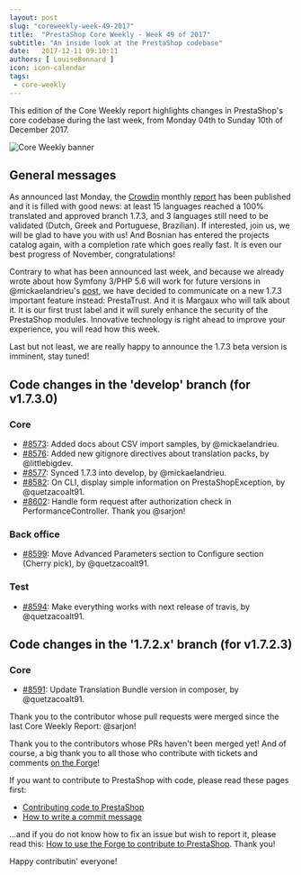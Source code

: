 ```yaml
---
layout: post
slug: "coreweekly-week-49-2017"
title:  "PrestaShop Core Weekly - Week 49 of 2017"
subtitle: "An inside look at the PrestaShop codebase"
date:   2017-12-11 09:10:11
authors: [ LouiseBonnard ]
icon: icon-calendar
tags:
 - core-weekly
---
```


This edition of the Core Weekly report highlights changes in PrestaShop's core codebase during the last week, from Monday 04th to Sunday 10th of December 2017.

![Core Weekly banner](/assets/images/2017/04/core_weekly_banner.jpg)


## General messages

As announced last Monday, the [Crowdin](https://crowdin.com/project/prestashop-official) monthly [report](http://build.prestashop.com/news/do-you-speak-prestashop-november-2017) has been published and it is filled with good news: at least 15 languages reached a 100% translated and approved branch 1.7.3, and 3 languages still need to be validated (Dutch, Greek and Portuguese, Brazilian). If interested, join us, we will be glad to have you with us! And Bosnian has entered the projects catalog again, with a completion rate which goes really fast. It is even our best progress of November, congratulations!

Contrary to what has been announced last week, and because we already wrote about how Symfony 3/PHP 5.6 will work for future versions in @mickaelandrieu's [post](http://build.prestashop.com/news/make-back-office-modules-great-again), we have decided to communicate on a new 1.7.3 important feature instead: PrestaTrust. And it is Margaux who will talk about it. It is our first trust label and it will surely enhance the security of the PrestaShop modules. Innovative technology is right ahead to improve your experience, you will read how this week.

Last but not least, we are really happy to announce the 1.7.3 beta version is imminent, stay tuned!


## Code changes in the 'develop' branch (for v1.7.3.0)

### Core

* [#8573](https://github.com/PrestaShop/PrestaShop/pull/8573): Added docs about CSV import samples, by @mickaelandrieu.
* [#8576](https://github.com/PrestaShop/PrestaShop/pull/8576): Added new gitignore directives about translation packs, by @littlebigdev.
* [#8577](https://github.com/PrestaShop/PrestaShop/pull/8577): Synced 1.7.3 into develop, by @mickaelandrieu.
* [#8582](https://github.com/PrestaShop/PrestaShop/pull/8582): On CLI, display simple information on PrestaShopException, by @quetzacoalt91.
* [#8602](https://github.com/PrestaShop/PrestaShop/pull/8602): Handle form request after authorization check in PerformanceController. Thank you @sarjon!


### Back office

* [#8599](https://github.com/PrestaShop/PrestaShop/pull/8599): Move Advanced Parameters section to Configure section (Cherry pick), by @quetzacoalt91.


### Test

* [#8594](https://github.com/PrestaShop/PrestaShop/pull/8594): Make everything works with next release of travis, by @quetzacoalt91.


## Code changes in the '1.7.2.x' branch (for v1.7.2.3)

### Core

* [#8591](https://github.com/PrestaShop/PrestaShop/pull/8591): Update Translation Bundle version in composer, by @quetzacoalt91.

Thank you to the contributor whose pull requests were merged since the last Core Weekly Report: @sarjon!

Thank you to the contributors whose PRs haven't been merged yet! And of course, a big thank you to all those who contribute with tickets and comments [on the Forge](http://forge.prestashop.com/)!

If you want to contribute to PrestaShop with code, please read these pages first:

 * [Contributing code to PrestaShop](http://doc.prestashop.com/display/PS16/Contributing+code+to+PrestaShop)
 * [How to write a commit message](http://doc.prestashop.com/display/PS16/How+to+write+a+commit+message)

...and if you do not know how to fix an issue but wish to report it, please read this: [How to use the Forge to contribute to PrestaShop](http://doc.prestashop.com/display/PS16/How+to+use+the+Forge+to+contribute+to+PrestaShop). Thank you!

Happy contributin' everyone!
